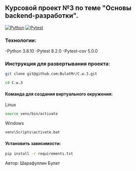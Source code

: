 ## Курсовой проект №3 по теме "Основы backend-разработки".

[![Python](https://img.shields.io/badge/-Python-464646?style=flat-square&logo=Python)](https://www.python.org/)
[![Pytest](https://img.shields.io/badge/-Pytest-464646?style=flat-square&logo=Pytest)](https://docs.pytest.org/en/8.2.x/)

### Технологии: 
-Python 3.8.10
-Pytest 8.2.0
-Pytest-cov 5.0.0

### Инструкция для развертывания проекта:
```bash
git clone git@github.com:BulatMr/C.w.3.git
```
```bash
cd C.w.3
```
#### Команда для создания виртуального окружения:
Linux
```bash
source venv/bin/activate
```
Windows
```bash
venv\Scripts\activate.bat
```
#### Установить зависимости:
```bash
pip install -r requirements.txt
```

Автор: Шарафуллин Булат
